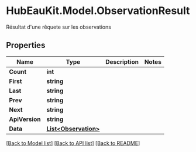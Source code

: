 # HubEauKit.Model.ObservationResult
Résultat d'une rêquete sur les observations

## Properties

Name | Type | Description | Notes
------------ | ------------- | ------------- | -------------
**Count** | **int** |  | 
**First** | **string** |  | 
**Last** | **string** |  | 
**Prev** | **string** |  | 
**Next** | **string** |  | 
**ApiVersion** | **string** |  | 
**Data** | [**List&lt;Observation&gt;**](Observation.md) |  | 

[[Back to Model list]](../README.md#documentation-for-models) [[Back to API list]](../README.md#documentation-for-api-endpoints) [[Back to README]](../README.md)

